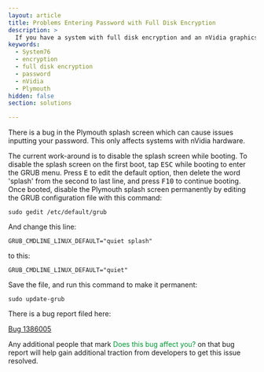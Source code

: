 ```yaml
---
layout: article
title: Problems Entering Password with Full Disk Encryption
description: >
  If you have a system with full disk encryption and an nVidia graphics card, there is a bug in Plymouth that prevents the password from showing or being accepted.  Here are some solutions to this problem.
keywords:
  - System76
  - encryption
  - full disk encryption
  - password
  - nVidia
  - Plymouth
hidden: false
section: solutions

---
```


There is a bug in the Plymouth splash screen which can cause issues inputting your password.  This only affects systems with nVidia hardware.

The current work-around is to disable the splash screen while booting.  To disable the splash screen on the first boot, tap <kbd>ESC</kbd> while booting to enter the GRUB menu.  Press <kbd>E</kbd> to edit the default option, then delete the word 'splash' from the second to last line, and press <kbd>F10</kbd> to continue booting.  Once booted, disable the Plymouth splash screen permanently by editing the GRUB configuration file with this command:

`sudo gedit /etc/default/grub`

And change this line:

```
GRUB_CMDLINE_LINUX_DEFAULT="quiet splash"  
```

to this:

```
GRUB_CMDLINE_LINUX_DEFAULT="quiet"  
```

Save the file, and run this command to make it permanent:

`sudo update-grub`


There is a bug report filed here:

[Bug 1386005](https://bugs.launchpad.net/ubuntu/+source/plymouth/+bug/1386005)

Any additional people that mark <span style="color: #093;">Does this bug affect you?</span> on that bug report will help gain additional traction from developers to get this issue resolved.
